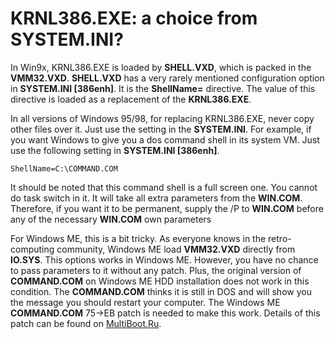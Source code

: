 # KRNL386.EXE: a choice from SYSTEM.INI?

In Win9x, KRNL386.EXE is loaded by **SHELL.VXD**, which is packed in the **VMM32.VXD**. **SHELL.VXD** has a very rarely mentioned configuration option in **SYSTEM.INI [386enh]**. It is the **ShellName=** directive. The value of this directive is loaded as a replacement of the **KRNL386.EXE**.

In all versions of Windows 95/98, for replacing KRNL386.EXE, never copy other files over it. Just use the setting in the **SYSTEM.INI**. For example, if you want Windows to give you a dos command shell in its system VM. Just use the following setting in **SYSTEM.INI [386enh]**.

```
ShellName=C:\COMMAND.COM
```

It should be noted that this command shell is a full screen one. You cannot do task switch in it. It will take all extra parameters from the **WIN.COM**. Therefore, if you want it to be permanent, supply the /P to **WIN.COM** before any of the necessary **WIN.COM** own parameters 

For Windows ME, this is a bit tricky. As everyone knows in the retro-computing community, Windows ME load **VMM32.VXD** directly from **IO.SYS**. This options works in Windows ME. However, you have no chance to pass parameters to it without any patch. Plus, the original version of **COMMAND.COM** on Windows ME HDD installation does not work in this condition. The **COMMAND.COM** thinks it is still in DOS and will show you the message you should restart your computer. The Windows ME **COMMAND.COM** 75->EB patch is needed to make this work. Details of this patch can be found on [MultiBoot.Ru](http://www.multiboot.ru/msdos8.htm).

